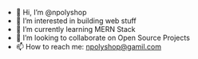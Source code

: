 - 👋 Hi, I’m @npolyshop
- 👀 I’m interested in building web stuff
- 🌱 I’m currently learning MERN Stack
- 💞️ I’m looking to collaborate on Open Source Projects
- 📫 How to reach me: npolyshop@gamil.com

<!---
npolyshop/npolyshop is a ✨ special ✨ repository because its `README.md` (this file) appears on your GitHub profile.
You can click the Preview link to take a look at your changes.
--->
